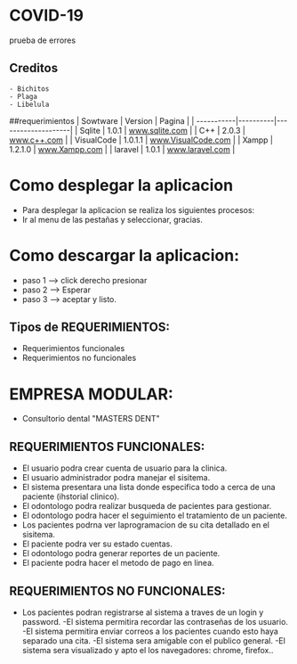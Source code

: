 # COVID-19
prueba de errores 
 ## Creditos
    - Bichitos
    - Plaga
    - Libelula
##requerimientos
| Sowtware   | Version  |       Pagina       |
| -----------|----------|--------------------|
| Sqlite     | 1.0.1    | www.sqlite.com     |
| C++        | 2.0.3    | www.c++.com        |
| VisualCode | 1.0.1.1  | www.VisualCode.com |
| Xampp      | 1.2.1.0  | www.Xampp.com      |
| laravel    | 1.0.1    | www.laravel.com    |
# Como desplegar la aplicacion
 - Para desplegar la aplicacion se realiza los siguientes procesos: 
 - Ir al menu de las pestañas y seleccionar, gracias.
# Como descargar la aplicacion:
 - paso 1 --> click derecho presionar 
 - paso 2 --> Esperar
 - paso 3 --> aceptar y listo.
## Tipos de REQUERIMIENTOS:
 - Requerimientos funcionales
 - Requerimientos no funcionales
# EMPRESA MODULAR:
 - Consultorio dental "MASTERS DENT"
## REQUERIMIENTOS FUNCIONALES:
 - El usuario podra crear cuenta de usuario para la clinica.
 - El usuario administrador podra manejar el sisitema.
 - El sistema presentara una lista donde especifica todo a cerca de una paciente (ihstorial clinico).
 - El odontologo podra realizar busqueda de pacientes para gestionar.
 - El odontologo podra hacer el seguimiento el tratamiento de un paciente.
 - Los pacientes podrna ver laprogramacion de su cita detallado en el sisitema. 
 - El paciente podra ver su estado cuentas.
 - El odontologo podra generar reportes de un paciente.
 - El paciente podra hacer el metodo de pago en linea.
## REQUERIMIENTOS NO FUNCIONALES:
 - Los pacientes podran registrarse al sistema a traves de un login y password. -El sistema permitira recordar las contraseñas de los      usuario. -El sistema permitira enviar correos a los pacientes cuando esto haya separado una cita. -El sistema sera amigable con el  publico general. -El sistema sera visualizado y apto el los navegadores: chrome, firefox..
